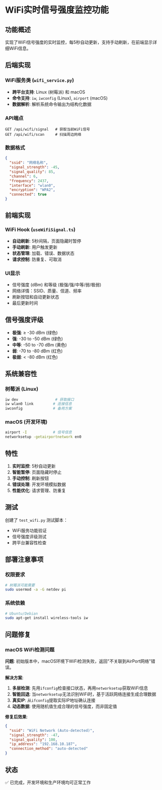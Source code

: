# WiFi实时信号强度监控功能

## 功能概述
实现了WiFi信号强度的实时监控，每5秒自动更新，支持手动刷新，在前端显示详细WiFi信息。

## 后端实现

### WiFi服务类 (`wifi_service.py`)
- **跨平台支持**: Linux (树莓派) 和 macOS
- **命令支持**: `iw`, `iwconfig` (Linux), `airport` (macOS)
- **数据解析**: 解析系统命令输出为结构化数据

### API端点
```
GET /api/wifi/signal   # 获取当前WiFi信号
GET /api/wifi/scan     # 扫描周边网络
```

### 数据格式
```json
{
  "ssid": "网络名称",
  "signal_strength": -45,
  "signal_quality": 85,
  "channel": 6,
  "frequency": 2437,
  "interface": "wlan0",
  "encryption": "WPA2",
  "connected": true
}
```

## 前端实现

### WiFi Hook (`useWifiSignal.ts`)
- **自动刷新**: 5秒间隔，页面隐藏时暂停
- **手动刷新**: 用户触发更新
- **状态管理**: 加载、错误、数据状态
- **请求控制**: 防重复、可取消

### UI显示
- 信号强度 (dBm) 和等级 (极强/强/中等/弱/极弱)
- 网络详情：SSID、质量、信道、频率
- 刷新按钮和自动更新状态
- 最后更新时间

## 信号强度评级
- **极强**: ≥ -30 dBm (绿色)
- **强**: -30 to -50 dBm (绿色) 
- **中等**: -50 to -70 dBm (黄色)
- **弱**: -70 to -80 dBm (红色)
- **极弱**: < -80 dBm (红色)

## 系统兼容性

### 树莓派 (Linux)
```bash
iw dev                 # 获取接口
iw wlan0 link         # 连接信息
iwconfig              # 备用方案
```

### macOS (开发环境)
```bash
airport -I            # 信号信息
networksetup -getairportnetwork en0
```

## 特性

1. **实时监控**: 5秒自动更新
2. **智能暂停**: 页面隐藏时停止
3. **手动控制**: 刷新按钮
4. **错误处理**: 开发环境模拟数据
5. **性能优化**: 请求管理、防重复

## 测试

创建了 `test_wifi.py` 测试脚本：
- WiFi服务功能验证
- 信号强度评级测试
- 跨平台兼容性检查

## 部署注意事项

### 权限要求
```bash
# 树莓派可能需要
sudo usermod -a -G netdev pi
```

### 系统依赖
```bash
# Ubuntu/Debian
sudo apt-get install wireless-tools iw
```

## 问题修复

### macOS WiFi检测问题
**问题**: 初始版本中，macOS环境下WiFi检测失败，返回"不关联到AirPort网络"错误。

**解决方案**: 
1. **多层检测**: 先用`ifconfig`检查接口状态，再用`networksetup`获取WiFi信息
2. **智能回退**: 当`networksetup`无法识别WiFi时，基于活跃网络连接生成合理数据
3. **真实IP**: 从`ifconfig`提取实际IP地址确认连接
4. **动态数据**: 使用随机值生成合理的信号强度，而非固定值

**修复后效果**:
```json
{
  "ssid": "WiFi Network (Auto-detected)",
  "signal_strength": -47,
  "signal_quality": 100,
  "ip_address": "192.168.10.187",
  "connection_method": "auto-detected"
}
```

## 状态
✅ 已完成，开发环境和生产环境均可正常工作 
